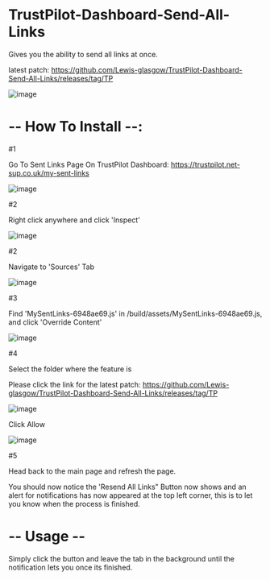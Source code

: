 # TrustPilot-Dashboard-Send-All-Links
Gives you the ability to send all links at once.

latest patch: https://github.com/Lewis-glasgow/TrustPilot-Dashboard-Send-All-Links/releases/tag/TP

![image](https://github.com/user-attachments/assets/3100ad31-3941-4383-9992-414df5c520ac)

# -- How To Install --:
#1

Go To Sent Links Page On TrustPilot Dashboard: https://trustpilot.net-sup.co.uk/my-sent-links

![image](https://github.com/user-attachments/assets/cb928ce0-6f21-4943-9a94-8ddbe2c792a4)

#2

Right click anywhere and click 'Inspect'

![image](https://github.com/user-attachments/assets/1f0ffc72-796b-489d-ab26-51367419aaa8)

#2

Navigate to 'Sources' Tab

![image](https://github.com/user-attachments/assets/06687cd6-e45c-496a-b1b0-8a0953d44485)

#3 

Find 'MySentLinks-6948ae69.js' in /build/assets/MySentLinks-6948ae69.js, and click 'Override Content'

![image](https://github.com/user-attachments/assets/6994032f-d8c6-4c54-82ab-159cd2c78ad1)

#4

Select the folder where the feature is

Please click the link for the latest patch: https://github.com/Lewis-glasgow/TrustPilot-Dashboard-Send-All-Links/releases/tag/TP

![image](https://github.com/user-attachments/assets/bef8ec6a-8cc4-4403-a69d-88f6ea19865b)

Click Allow

![image](https://github.com/user-attachments/assets/fb32e350-d9b6-4654-9ac1-dcd4133f656a)

#5 

Head back to the main page and refresh the page.

You should now notice the 'Resend All Links" Button now shows and an alert for notifications has now appeared at the top left corner, this is to let you know when the process is finished.

# -- Usage --

Simply click the button and leave the tab in the background until the notification lets you once its finished.
